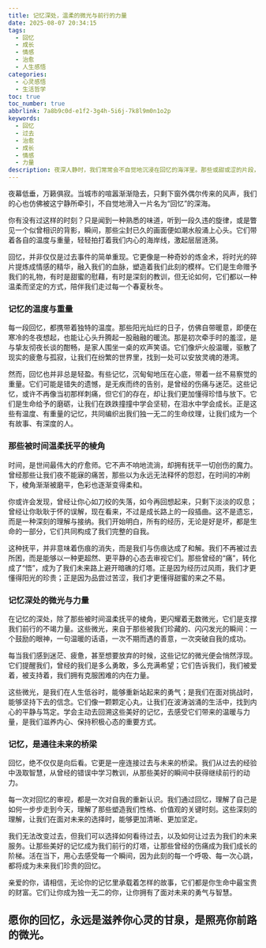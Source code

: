 ```yaml
---
title: 记忆深处，温柔的微光与前行的力量
date: 2025-08-07 20:34:15
tags:
  - 回忆
  - 成长
  - 情感
  - 治愈
  - 人生感悟
categories:
  - 心灵感悟
  - 生活哲学
toc: true
toc_number: true
abbrlink: 7a8b9c0d-e1f2-3g4h-5i6j-7k8l9m0n1o2p
keywords:
  - 回忆
  - 过去
  - 治愈
  - 成长
  - 情感
  - 力量
description: 夜深人静时，我们常常会不自觉地沉浸在回忆的海洋里。那些或甜或涩的片段，如同散落在生命长河中的珍珠，串联起我们独一无二的旅程。本文将带你一同探索回忆的温度与重量，感受时间如何温柔抚平伤痕，并从中汲取前行的力量，让记忆成为我们生命中最宝贵的财富。
---
```


夜幕低垂，万籁俱寂。当城市的喧嚣渐渐隐去，只剩下窗外偶尔传来的风声，我们的心也仿佛被这宁静所牵引，不自觉地滑入一片名为“回忆”的深海。

你有没有过这样的时刻？只是闻到一种熟悉的味道，听到一段久违的旋律，或是瞥见一个似曾相识的背影，瞬间，那些尘封已久的画面便如潮水般涌上心头。它们带着各自的温度与重量，轻轻拍打着我们内心的海岸线，激起层层涟漪。

回忆，并非仅仅是过去事件的简单重现。它更像是一种奇妙的炼金术，将时光的碎片提炼成情感的精华，融入我们的血脉，塑造着我们此刻的模样。它们是生命赠予我们的礼物，有时是甜蜜的慰藉，有时是深刻的教训，但无论如何，它们都以一种温柔而坚定的方式，陪伴我们走过每一个春夏秋冬。

### 记忆的温度与重量

每一段回忆，都携带着独特的温度。那些阳光灿烂的日子，仿佛自带暖意，即便在寒冷的冬夜想起，也能让心头升腾起一股融融的暖流。那是初次牵手时的羞涩，是与挚友彻夜长谈的酣畅，是家人围坐一桌的欢声笑语。它们像炉火般温暖，驱散了现实的疲惫与孤寂，让我们在纷繁的世界里，找到一处可以安放灵魂的港湾。

然而，回忆也并非总是轻盈。有些记忆，沉甸甸地压在心底，带着一丝不易察觉的重量。它们可能是错失的遗憾，是无疾而终的告别，是曾经的伤痛与迷茫。这些记忆，或许不再像当初那样刺痛，但它们的存在，却让我们更加懂得珍惜与放下。它们是生命给予的磨砺，让我们在跌跌撞撞中学会坚韧，在泪水中学会成长。正是这些有温度、有重量的记忆，共同编织出我们独一无二的生命纹理，让我们成为一个有故事、有深度的人。

### 那些被时间温柔抚平的棱角

时间，是世间最伟大的疗愈师。它不声不响地流淌，却拥有抚平一切创伤的魔力。曾经那些让我们夜不能寐的痛苦，那些以为永远无法释怀的怨怼，在时间的冲刷下，棱角渐渐被磨平，色彩也逐渐变得柔和。

你或许会发现，曾经让你心如刀绞的失落，如今再回想起来，只剩下淡淡的叹息；曾经让你耿耿于怀的误解，现在看来，不过是成长路上的一段插曲。这不是遗忘，而是一种深刻的理解与接纳。我们开始明白，所有的经历，无论是好是坏，都是生命的一部分，它们共同构成了我们完整的自我。

这种抚平，并非意味着伤痕的消失，而是我们与伤痕达成了和解。我们不再被过去所困，而是能够以一种更超然、更平静的心态去审视它们。那些曾经的“痛”，转化成了“悟”，成为了我们未来路上避开暗礁的灯塔。正是因为经历过风雨，我们才更懂得阳光的珍贵；正是因为品尝过苦涩，我们才更懂得甜蜜的来之不易。

### 记忆深处的微光与力量

在记忆的深处，除了那些被时间温柔抚平的棱角，更闪耀着无数微光，它们是支撑我们前行的不竭力量。这些微光，来自于那些被我们珍藏的、闪闪发光的瞬间：一个鼓励的眼神，一句温暖的话语，一次不期而遇的善意，一次突破自我的成功。

每当我们感到迷茫、疲惫，甚至想要放弃的时候，这些记忆的微光便会悄然浮现。它们提醒我们，曾经的我们是多么勇敢，多么充满希望；它们告诉我们，我们被爱着，被支持着，我们拥有克服困难的内在力量。

这些微光，是我们在人生低谷时，能够重新站起来的勇气；是我们在面对挑战时，能够坚持下去的信念。它们像一颗颗定心丸，让我们在波涛汹涌的生活中，找到内心的平静与笃定。学会主动去回溯这些美好的记忆，去感受它们带来的温暖与力量，是我们滋养内心、保持积极心态的重要方式。

### 记忆，是通往未来的桥梁

回忆，绝不仅仅是向后看。它更是一座连接过去与未来的桥梁。我们从过去的经验中汲取智慧，从曾经的错误中学习教训，从那些美好的瞬间中获得继续前行的动力。

每一次对回忆的审视，都是一次对自我的重新认识。我们通过回忆，理解了自己是如何一步步走到今天，理解了那些塑造我们性格、价值观的关键时刻。这些深刻的理解，让我们在面对未来的选择时，能够更加清晰、更加坚定。

我们无法改变过去，但我们可以选择如何看待过去，以及如何让过去为我们的未来服务。让那些美好的记忆成为我们前行的灯塔，让那些曾经的伤痛成为我们成长的阶梯。活在当下，用心去感受每一个瞬间，因为此刻的每一个呼吸、每一次心跳，都将成为未来我们珍贵的回忆。

亲爱的你，请相信，无论你的记忆里承载着怎样的故事，它们都是你生命中最宝贵的财富。它们让你成为独一无二的你，让你拥有了面对未来的勇气与智慧。

愿你的回忆，永远是滋养你心灵的甘泉，是照亮你前路的微光。
---